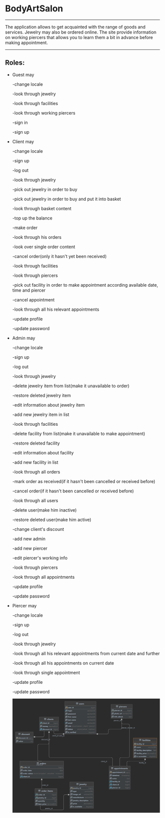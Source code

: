 # BodyArtSalon
____
The application allows to get acquainted with the range of goods and services. Jewelry may also be ordered online. The site provide information on working piercers that allows you 
to learn them a bit in advance before making appointment.
____
## Roles:
* Guest may

  -change locale
  
  -look through jewelry
  
  -look through facilities
  
  -look through working piercers
  
  -sign in
  
  -sign up
  
 * Client may
 
    -change locale
 
    -sign up
    
    -log out
    
    -look through jewelry
    
    -pick out jewelry in order to buy
    
    -pick out jewelry in order to buy and put it into basket
    
    -look through basket content
    
    -top up the balance
    
    -make order
    
    -look through his orders
    
    -look over single order content
    
    -cancel order(only it hasn't yet been received)
    
    -look through facilities
    
    -look through piercers
    
    -pick out facility in order to make appointment according available date, time and piercer
    
    -cancel appointment
    
    -look through all his relevant appointments
    
    -update profile
    
    -update password
 * Admin may
 
    -change locale
    
    -sign up
    
    -log out
    
    -look through jewelry
    
    -delete jewelry item from list(make it unavailable to order)
    
    -restore deleted jewelry item 
    
    -edit information about jewelry item
    
    -add new jewelry item in list
    
    -look through facilities
    
    -delete facility from list(make it unavailable to make appointment)
    
    -restore deleted facility
    
    -edit information about facility
    
    -add new facility in list
    
    -look through all orders
    
    -mark order as received(if it hasn't been cancelled or received before)
    
    -cancel order(if it hasn't been cancelled or received before)
    
    -look through all users
    
    -delete user(make him inactive)
    
    -restore deleted user(make him active)
    
    -change client's discount
    
    -add new admin
    
    -add new piercer
    
    -edit piercer's working info
    
    -look through piercers
    
    -look through all appointments
    
    -update profile
    
    -update password
  * Piercer may  
  
    -change locale
    
    -sign up
    
    -log out
    
    -look through jewelry
    
    -look through all his relevant appointments from current date and further
    
    -look through all his appointments on current date
    
    -look through single appointment
    
    -update profile
    
    -update password
    
    
    ![Alt-текст](https://github.com/NataliaZvezdina/epam_final/blob/master/src/main/resources/database/body_art_salon.png)
    
    
    
    
    
    
    
    
    
    
    
    
    
    
    
    
    
    
    
    
    
    
